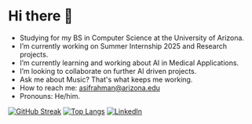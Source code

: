 # Hi there 👋

- Studying for my BS in Computer Science at the University of Arizona. 
- I’m currently working on Summer Internship 2025 and Research projects. 
- I’m currently learning and working about AI in Medical Applications. 
- I’m looking to collaborate on further AI driven projects. 
- Ask me about Music? That's what keeps me working. 
- How to reach me: asifrahman@arizona.edu
- Pronouns: He/him. 

[![GitHub Streak](https://streak-stats.demolab.com?user=asifrahman2003&theme=dark)](https://git.io/streak-stats)
[![Top Langs](https://github-readme-stats.vercel.app/api/top-langs/?username=asifrahman2003&layout=compact&theme=tokyonight)](https://github.com/anuraghazra/github-readme-stats)
<a href="https://www.linkedin.com/in/iamasiff._" target="_blank">
  <img src="https://img.shields.io/badge/LinkedIn-0077B5?style=for-the-badge&logo=linkedin&logoColor=white" alt="LinkedIn"/>
</a>
